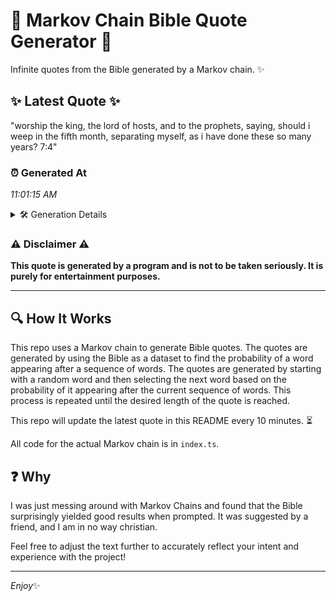 # 📖 Markov Chain Bible Quote Generator 📖

Infinite quotes from the Bible generated by a Markov chain. ✨

## ✨ Latest Quote ✨
"worship the king, the lord of hosts, and to the prophets, saying, should i weep in the fifth month, separating myself, as i have done these so many years? 7:4"

### ⏰ Generated At
*11:01:15 AM*

<details>
    <summary>🛠️ Generation Details</summary>
    <p>
        <strong>🌱 Seed:</strong> worship<br>
        <strong>🔄 Iterations:</strong> 29<br>
        <strong>📜 Context History:</strong><br>[ worship ]: the<br>[ worship, the ]: king,<br>[ worship, the, king, ]: the<br>[ worship, the, king,, the ]: lord<br>[ worship, the, king,, the, lord ]: of<br>[ worship, the, king,, the, lord, of ]: hosts,<br>[ the, king,, the, lord, of, hosts, ]: and<br>[ king,, the, lord, of, hosts,, and ]: to<br>[ the, lord, of, hosts,, and, to ]: the<br>[ lord, of, hosts,, and, to, the ]: prophets,<br>[ of, hosts,, and, to, the, prophets, ]: saying,<br>[ hosts,, and, to, the, prophets,, saying, ]: should<br>[ and, to, the, prophets,, saying,, should ]: i<br>[ to, the, prophets,, saying,, should, i ]: weep<br>[ the, prophets,, saying,, should, i, weep ]: in<br>[ prophets,, saying,, should, i, weep, in ]: the<br>[ saying,, should, i, weep, in, the ]: fifth<br>[ should, i, weep, in, the, fifth ]: month,<br>[ i, weep, in, the, fifth, month, ]: separating<br>[ weep, in, the, fifth, month,, separating ]: myself,<br>[ in, the, fifth, month,, separating, myself, ]: as<br>[ the, fifth, month,, separating, myself,, as ]: i<br>[ fifth, month,, separating, myself,, as, i ]: have<br>[ month,, separating, myself,, as, i, have ]: done<br>[ separating, myself,, as, i, have, done ]: these<br>[ myself,, as, i, have, done, these ]: so<br>[ as, i, have, done, these, so ]: many<br>[ i, have, done, these, so, many ]: years?<br>[ have, done, these, so, many, years? ]: 7:4<br>
    </p>
</details>

### ⚠️ Disclaimer ⚠️
**This quote is generated by a program and is not to be taken seriously. It is purely for entertainment purposes.**

---

## 🔍 How It Works

This repo uses a Markov chain to generate Bible quotes. The quotes are generated by using the Bible as a dataset to find the probability of a word appearing after a sequence of words. The quotes are generated by starting with a random word and then selecting the next word based on the probability of it appearing after the current sequence of words. This process is repeated until the desired length of the quote is reached.

This repo will update the latest quote in this README every 10 minutes. ⏳

All code for the actual Markov chain is in `index.ts`.

## ❓ Why

I was just messing around with Markov Chains and found that the Bible surprisingly yielded good results when prompted. 
It was suggested by a friend, and I am in no way christian.

Feel free to adjust the text further to accurately reflect your intent and experience with the project!

---

*Enjoy*✨
